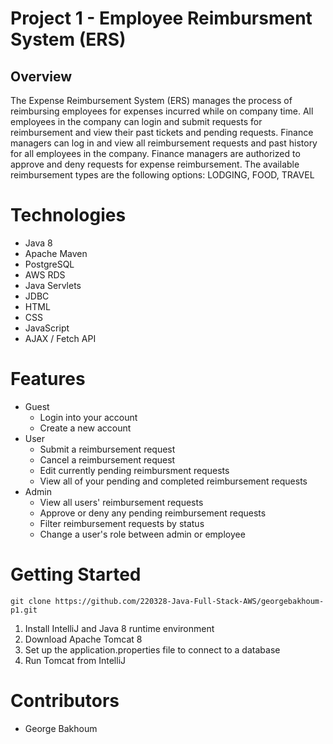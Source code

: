 # Project 1 - Employee Reimbursment System (ERS)

## Overview
The Expense Reimbursement System (ERS) manages the process of reimbursing employees for expenses incurred while on company time. All employees in the company can login and submit requests for reimbursement and view their past tickets and pending requests. Finance managers can log in and view all reimbursement requests and past history for all employees in the company. Finance managers are authorized to approve and deny requests for expense reimbursement. The available reimbursement types are the following options: LODGING, FOOD, TRAVEL


# Technologies
 - Java 8
 - Apache Maven
 - PostgreSQL
 - AWS RDS
 - Java Servlets
 - JDBC
 - HTML
 - CSS
 - JavaScript
 - AJAX / Fetch API

# Features
 - Guest
   - Login into your account
   - Create a new account
 - User
   - Submit a reimbursement request
   - Cancel a reimbursement request
   - Edit currently pending reimbursment requests
   - View all of your pending and completed reimbursement requests
 - Admin
   - View all users' reimbursement requests
   - Approve or deny any pending reimbursement requests
   - Filter reimbursement requests by status
   - Change a user's role between admin or employee

# Getting Started
```git clone https://github.com/220328-Java-Full-Stack-AWS/georgebakhoum-p1.git```

1. Install IntelliJ and Java 8 runtime environment
2. Download Apache Tomcat 8
3. Set up the application.properties file to connect to a database
4. Run Tomcat from IntelliJ

# Contributors
 - George Bakhoum
